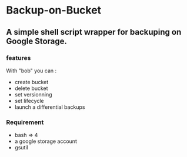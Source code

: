 # Backup-on-Bucket

## A simple shell script wrapper for backuping on Google Storage. 

### features

With "bob" you can :
* create bucket
* delete bucket
* set versionning
* set lifecycle
* launch a differential backups

### Requirement 
* bash => 4
* a google storage account
* gsutil
